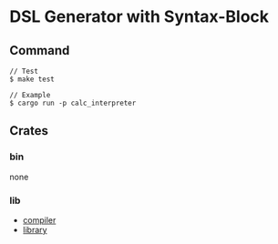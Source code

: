 # DSL Generator with Syntax-Block

## Command

```
// Test
$ make test

// Example
$ cargo run -p calc_interpreter
```

## Crates

### bin

none

### lib

- [compiler](./compiler/README.md)
- [library](./library/README.md)
